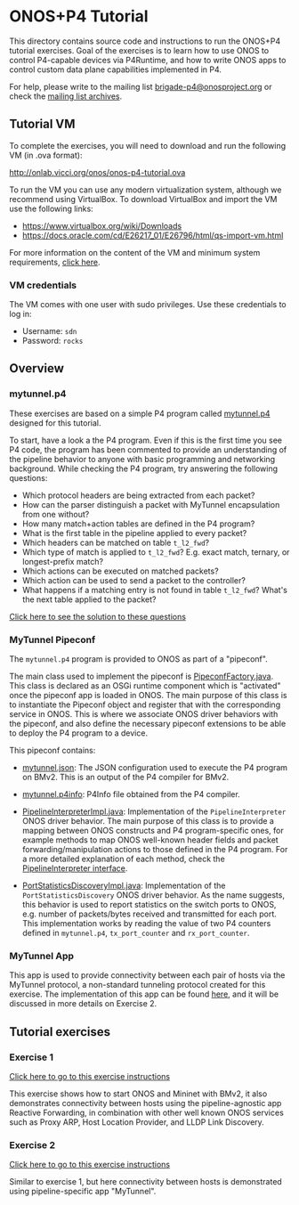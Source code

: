 # ONOS+P4 Tutorial

This directory contains source code and instructions to run the ONOS+P4
tutorial exercises. Goal of the exercises is to learn how to use ONOS to control
P4-capable devices via P4Runtime, and how to write ONOS apps to control custom
data plane capabilities implemented in P4.

For help, please write to the mailing list
[brigade-p4@onosproject.org](mailto:brigade-p4@onosproject.org) or check the
[mailing list archives](https://groups.google.com/a/onosproject.org/forum/#!forum/brigade-p4).

## Tutorial VM

To complete the exercises, you will need to download and run the following VM
(in .ova format):

<http://onlab.vicci.org/onos/onos-p4-tutorial.ova>

To run the VM you can use any modern virtualization system, although we
recommend using VirtualBox. To download VirtualBox and import the VM use the
following links:

* <https://www.virtualbox.org/wiki/Downloads>
* <https://docs.oracle.com/cd/E26217_01/E26796/html/qs-import-vm.html>

For more information on the content of the VM and minimum system requirements,
[click here](/tools/dev/p4vm/README.md).

### VM credentials

The VM comes with one user with sudo privileges. Use these credentials to log in:

* Username: `sdn`
* Password: `rocks`

## Overview

### mytunnel.p4

These exercises are based on a simple P4 program called
[mytunnel.p4](./pipeconf/src/main/resources/mytunnel.p4) designed for this
tutorial.

To start, have a look a the P4 program. Even if this is the first time you
see P4 code, the program has been commented to provide an understanding of the
pipeline behavior to anyone with basic programming and networking background.
While checking the P4 program, try answering the following questions:

* Which protocol headers are being extracted from each packet?
* How can the parser distinguish a packet with MyTunnel encapsulation from one
    without?
* How many match+action tables are defined in the P4 program?
* What is the first table in the pipeline applied to every packet?
* Which headers can be matched on table `t_l2_fwd`?
* Which type of match is applied to `t_l2_fwd`? E.g. exact match, ternary, or
    longest-prefix match?
* Which actions can be executed on matched packets?
* Which action can be used to send a packet to the controller?
* What happens if a matching entry is not found in table `t_l2_fwd`? What's the
    next table applied to the packet?

[Click here to see the solution to these questions](./questions.md)

### MyTunnel Pipeconf

The `mytunnel.p4` program is provided to ONOS as part of a "pipeconf".

The main class used to implement the pipeconf is
[PipeconfFactory.java](./pipeconf/src/main/java/org/onosproject/p4tutorial/pipeconf/PipeconfFactory.java).
This class is declared as an OSGi runtime component which is "activated" once
the pipeconf app is loaded in ONOS. The main purpose of this class is to
instantiate the Pipeconf object and register that with the corresponding service
in ONOS. This is where we associate ONOS driver behaviors with the pipeconf, and
also define the necessary pipeconf extensions to be able to deploy the P4
program to a device.

This pipeconf contains:

* [mytunnel.json](/apps/p4-tutorial/pipeconf/src/main/resources/mytunnel.json):
The JSON configuration used to execute the P4 program on BMv2. This is an output
of the P4 compiler for BMv2.

* [mytunnel.p4info](/apps/p4-tutorial/pipeconf/src/main/resources/mytunnel.p4info):
P4Info file obtained from the P4 compiler.

* [PipelineInterpreterImpl.java](./pipeconf/src/main/java/org/onosproject/p4tutorial/pipeconf/PipelineInterpreterImpl.java):
Implementation of the `PipelineInterpreter` ONOS driver behavior. The main
purpose of this class is to provide a mapping between ONOS constructs and P4
program-specific ones, for example methods to map ONOS well-known header fields
and packet forwarding/manipulation actions to those defined in the P4 program.
For a more detailed explanation of each method, check the
[PipelineInterpreter interface](./core/api/src/main/java/org/onosproject/net/pi/model/PiPipelineInterpreter.java).

* [PortStatisticsDiscoveryImpl.java](./pipeconf/src/main/java/org/onosproject/p4tutorial/pipeconf/PipelineInterpreterImpl.java):
Implementation of the `PortStatisticsDiscovery` ONOS driver behavior. As the
name suggests, this behavior is used to report statistics on the switch ports to
ONOS, e.g. number of packets/bytes received and transmitted for each port. This
implementation works by reading the value of two P4 counters defined in
`mytunnel.p4`, `tx_port_counter` and `rx_port_counter`.

### MyTunnel App

This app is used to provide connectivity between each pair of hosts via the
MyTunnel protocol, a non-standard tunneling protocol created for this exercise.
The implementation of this app can be found
[here](./mytunnel/src/main/java/org/onosproject/p4tutorial/mytunnel/MyTunnelApp.java),
and it will be discussed in more details on Exercise 2.

## Tutorial exercises

### Exercise 1

[Click here to go to this exercise instructions](./exercise-1.md)

This exercise shows how to start ONOS and Mininet with BMv2, it also
demonstrates connectivity between hosts using the pipeline-agnostic app
Reactive Forwarding, in combination with other well known ONOS services such as
Proxy ARP, Host Location Provider, and LLDP Link Discovery.

### Exercise 2

[Click here to go to this exercise instructions](./exercise-2.md)

Similar to exercise 1, but here connectivity between hosts is demonstrated using
pipeline-specific app "MyTunnel".
